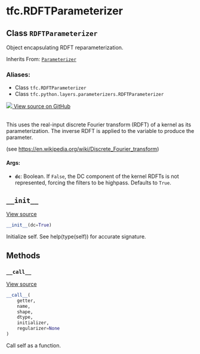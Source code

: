 <div itemscope itemtype="http://developers.google.com/ReferenceObject">
<meta itemprop="name" content="tfc.RDFTParameterizer" />
<meta itemprop="path" content="Stable" />
<meta itemprop="property" content="__call__"/>
<meta itemprop="property" content="__init__"/>
</div>

# tfc.RDFTParameterizer

## Class `RDFTParameterizer`

Object encapsulating RDFT reparameterization.

Inherits From: [`Parameterizer`](../tfc/Parameterizer.md)

### Aliases:

* Class `tfc.RDFTParameterizer`
* Class `tfc.python.layers.parameterizers.RDFTParameterizer`




<table class="tfo-github-link" align="left">
<a target="_blank" href=https://github.com/tensorflow/compression/tree/master/tensorflow_compression/python/layers/parameterizers.py>
  <img src="https://www.tensorflow.org/images/GitHub-Mark-32px.png" />
  View source on GitHub
</a>
</table>

<!-- Placeholder for "Used in" -->

This uses the real-input discrete Fourier transform (RDFT) of a kernel as
its parameterization. The inverse RDFT is applied to the variable to produce
the parameter.

(see https://en.wikipedia.org/wiki/Discrete_Fourier_transform)

#### Args:


* <b>`dc`</b>: Boolean. If `False`, the DC component of the kernel RDFTs is not
  represented, forcing the filters to be highpass. Defaults to `True`.

<h2 id="__init__"><code>__init__</code></h2>

<a target="_blank" href=https://github.com/tensorflow/compression/tree/master/tensorflow_compression/python/layers/parameterizers.py>View source</a>

``` python
__init__(dc=True)
```

Initialize self.  See help(type(self)) for accurate signature.




## Methods

<h3 id="__call__"><code>__call__</code></h3>

<a target="_blank" href=https://github.com/tensorflow/compression/tree/master/tensorflow_compression/python/layers/parameterizers.py>View source</a>

``` python
__call__(
    getter,
    name,
    shape,
    dtype,
    initializer,
    regularizer=None
)
```

Call self as a function.




